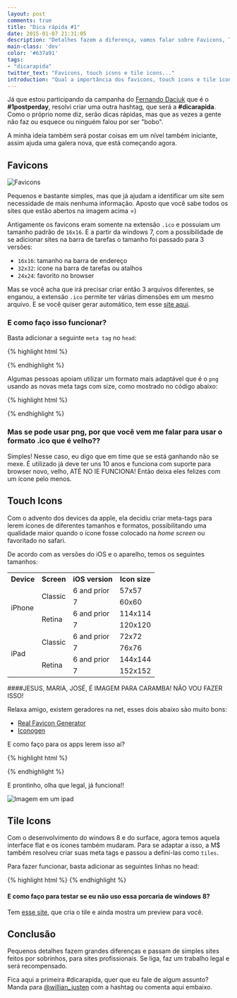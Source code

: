 ```yaml
---
layout: post
comments: true
title: "Dica rápida #1"
date: 2015-01-07 21:31:05
description: "Detalhes fazem a diferença, vamos falar sobre Favicons, Touch Icons e Tile Icons e como eles fazem a diferença."
main-class: 'dev'
color: '#637a91'
tags:
- "dicarapida"
twitter_text: "Favicons, touch icons e tile icons..."
introduction: "Qual a importância dos favicons, touch icons e tile icons. Como criá-los automáticamente e como usá-los em seu site."
---
```


Já que estou participando da campanha do [Fernando Daciuk](http://blog.da2k.com.br/) que é o **#1postperday**, resolvi criar uma outra hashtag, que será a **#dicarapida**. Como o próprio nome diz, serão dicas rápidas, mas que as vezes a gente não faz ou esquece ou ninguém falou por ser "bobo".

A minha ideia também será postar coisas em um nível também iniciante, assim ajuda uma galera nova, que está começando agora.

## Favicons

![Favicons](/assets/img/dica-rapida-1/favicons.png)

Pequenos e bastante simples, mas que já ajudam a identificar um site sem necessidade de mais nenhuma informação. Aposto que você sabe todos os sites que estão abertos na imagem acima =)

Antigamente os favicons eram somente na extensão `.ico` e possuiam um tamanho padrão de `16x16`. E a partir da windows 7, com a possibilidade de se adicionar sites na barra de tarefas o tamanho foi passado para 3 versões:

* `16x16`: tamanho na barra de endereço
* `32x32`: ícone na barra de tarefas ou atalhos
* `24x24`: favorito no browser

Mas se você acha que irá precisar criar então 3 arquivos diferentes, se enganou, a extensão `.ico` permite ter várias dimensões em um mesmo arquivo. E se você quiser gerar automático, tem esse [site aqui](http://www.favicomatic.com/).

### E como faço isso funcionar?

Basta adicionar a seguinte `meta tag` no `head`:

{% highlight html %}
<link rel="shortcut icon" href="/img/icons/favicon.ico" type="image/x-icon">
{% endhighlight %}

Algumas pessoas apoiam utilizar um formato mais adaptável que é o `png` usando as novas meta tags com size, como mostrado no código abaixo:

{% highlight html %}
<link rel="icon" type="image/png" href="/favicon-16x16.png" sizes="16x16">
<link rel="icon" type="image/png" href="/favicon-32x32.png" sizes="32x32">
<link rel="icon" type="image/png" href="/favicon-96x96.png" sizes="96x96">
{% endhighlight %}

### Mas se pode usar png, por que você vem me falar para usar o formato .ico que é velho??

Simples! Nesse caso, eu digo que em time que se está ganhando não se mexe. É utilizado já deve ter uns 10 anos e funciona com suporte para browser novo, velho, ATÉ NO IE FUNCIONA! Então deixa eles felizes com um ícone pelo menos.

## Touch Icons

Com o advento dos devices da apple, ela decidiu criar meta-tags para lerem ícones de diferentes tamanhos e formatos, possibilitando uma qualidade maior quando o ícone fosse colocado na *home screen* ou favoritado no safari.

De acordo com as versões do iOS e o aparelho, temos os seguintes tamanhos:

<table style="width: 800px">
<tbody><tr>
<th>Device</th>
<th>Screen</th>
<th>iOS version</th>
<th>Icon size</th>
</tr><tr>
</tr><tr>
<td rowspan="4">iPhone</td>
<td rowspan="2">Classic</td>
<td>6 and prior</td>
<td>57x57</td>
</tr>
<tr>
<td>7</td>
<td>60x60</td>
</tr>
<tr>
<td rowspan="2">Retina</td>
<td>6 and prior</td>
<td>114x114</td>
</tr>
<tr>
<td>7</td>
<td>120x120</td>
</tr>
<tr>
<td rowspan="4">iPad</td>
<td rowspan="2">Classic</td>
<td>6 and prior</td>
<td>72x72</td>
</tr>
<tr>
<td>7</td>
<td>76x76</td>
</tr>
<tr>
<td rowspan="2">Retina</td>
<td>6 and prior</td>
<td>144x144</td>
</tr>
<tr>
<td>7</td>
<td>152x152</td>
</tr>
</tbody></table>

####JESUS, MARIA, JOSÉ, É IMAGEM PARA CARAMBA! NÃO VOU FAZER ISSO!

Relaxa amigo, existem geradores na net, esses dois abaixo são muito bons:

* [Real Favicon Generator](http://realfavicongenerator.net/)
* [Iconogen](http://iconogen.com/)

E como faço para os apps lerem isso aí?

{% highlight html %}
<link rel="apple-touch-icon" sizes="57x57" href="/apple-touch-icon-57x57.png">
<link rel="apple-touch-icon" sizes="114x114" href="/apple-touch-icon-114x114.png">
<link rel="apple-touch-icon" sizes="72x72" href="/apple-touch-icon-72x72.png">
<link rel="apple-touch-icon" sizes="144x144" href="/apple-touch-icon-144x144.png">
<link rel="apple-touch-icon" sizes="60x60" href="/apple-touch-icon-60x60.png">
<link rel="apple-touch-icon" sizes="120x120" href="/apple-touch-icon-120x120.png">
<link rel="apple-touch-icon" sizes="76x76" href="/apple-touch-icon-76x76.png">
<link rel="apple-touch-icon" sizes="152x152" href="/apple-touch-icon-152x152.png">
{% endhighlight %}

E prontinho, olha que legal, já funciona!!

![Imagem em um ipad](/assets/img/dica-rapida-1/icon-apple-circle.png)

## Tile Icons

Com o desenvolvimento do windows 8 e do surface, agora temos aquela interface flat e os ícones também mudaram. Para se adaptar a isso, a M$ também resolveu criar suas meta tags e passou a definí-las como `tiles`.

Para fazer funcionar, basta adicionar as seguintes linhas no head:

{% highlight html %}
<meta name="msapplication-TileColor" content="#0562DC">
<meta name="msapplication-TileImage" content="/mstile-144x144.png">
{% endhighlight %}

#### E como faço para testar se eu não uso essa porcaria de windows 8?

Tem [esse site](http://www.buildmypinnedsite.com/), que cria o tile e ainda mostra um preview para você.

## Conclusão

Pequenos detalhes fazem grandes diferenças e passam de simples sites feitos por sobrinhos, para sites profissionais. Se liga, faz um trabalho legal e será recompensado.

Fica aqui a primeira #dicarapida, quer que eu fale de algum assunto? Manda para [@willian_justen](https://twitter.com/Willian_justen) com a hashtag ou comenta aqui embaixo.